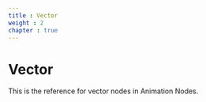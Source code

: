 ```yaml
---
title : Vector
weight : 2
chapter : true
---
```


# Vector

This is the reference for vector nodes in Animation Nodes.
